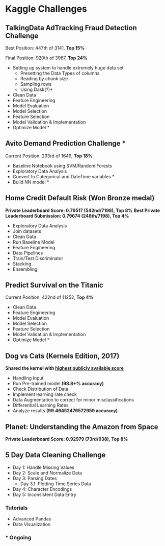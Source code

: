 # Kaggle Challenges

## TalkingData AdTracking Fraud Detection Challenge
Best Position: 447th of 3141, **Top 15%**

Final Position: 920th of 3967, **Top 24%**
+ Setting up system to handle extremely huge data set
  + Presetting the Data Types of columns
  + Reading by chunk size
  + Sampling rows
  + Using Dask(?)*
+ Clean Data
+ Feature Engineering
+ Model Evaluation
+ Model Selection
+ Feature Selection
+ Model Validation & Implementation
+ Optimize Model *

## Avito Demand Prediction Challenge *
Current Position: 293rd of 1649, **Top 18%**
+ Baseline Notebook using SVM/Random Forests
+ Exploratory Data Analysis
+ Convert to Categorical and DateTime variables *
+ Build NN model *

## Home Credit Default Risk (Won **Bronze** medal)
**Private Leaderboard Score: 0.79517 (542nd/7198), Top 8%**
**Best Private Leaderboard Submission: 0.79674 (248th/7198), Top 4%**
+ Exploratory Data Analysis
+ Join datasets
+ Clean Data
+ Run Baseline Model
+ Feature Engineering
+ Data Pipelines
+ Train/Test Discriminator
+ Stacking
+ Ensembling

## Predict Survival on the Titanic
Current Position: 422nd of 11252, **Top 4%**
+ Clean Data
+ Feature Engineering
+ Model Evaluation
+ Model Selection
+ Feature Selection
+ Model Validation & Implementation
+ Optimize Model *

## Dog vs Cats (Kernels Edition, 2017)
**Shared the kernel with [highest publicly available score](https://www.kaggle.com/anshulrai/using-fastai-in-kaggle-kernel)**
+ Handling Input
+ Run Pre-trained model **(98.8+% accuracy)**
+ Check Distribution of Data
+ Implement learning rate check
+ Data Augmentation to correct for minor misclassifications
+ Differential Learning Rates
+ Analyze results **(99.46452476572959 accuracy)**

## Planet: Understanding the Amazon from Space
**Private Leaderboard Score: 0.92979 (73rd/938), Top 8%**

## 5 Day Data Cleaning Challenge
+ Day 1: Handle Missing Values
+ Day 2: Scale and Normalize Data
+ Day 3: Parsing Dates
  + Day 3.1: Plotting Time Series Data
+ Day 4: Character Encodings
+ Day 5: Inconsistent Data Entry

### Tutorials
+ Advanced Pandas
+ Data Visualization

### * Ongoing
